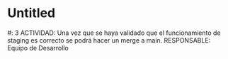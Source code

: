 # Untitled

#: 3
ACTIVIDAD: Una vez que se haya validado que el funcionamiento de staging es correcto se podrá hacer un merge a main.
RESPONSABLE: Equipo de Desarrollo